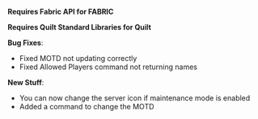 **Requires Fabric API for FABRIC**

**Requires Quilt Standard Libraries for Quilt**

**Bug Fixes**:

* Fixed MOTD not updating correctly
* Fixed Allowed Players command not returning names

**New Stuff**:

* You can now change the server icon if maintenance mode is enabled
* Added a command to change the MOTD